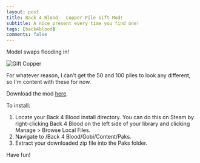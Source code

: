 ```yaml
---
layout: post
title: Back 4 Blood - Copper Pile Gift Mod!
subtitle: A nice present every time you find one!
tags: [back4blood]
comments: false
---
```


Model swaps flooding in!

![Gift Copper](https://smooversyt.github.io/images/GiftCopper.png)

For whatever reason, I can't get the 50 and 100 piles to look any different, so I'm content with these for now.

Download the mod [here](https://smooversyt.github.io/downloads/b4bmod-gift-copper.zip).

To install:
1. Locate your Back 4 Blood install directory. You can do this on Steam by right-clicking Back 4 Blood on the left side of your library and clicking Manage > Browse Local Files.
2. Navigate to /Back 4 Blood/Gobi/Content/Paks.
3. Extract your downloaded zip file into the Paks folder.

Have fun!
